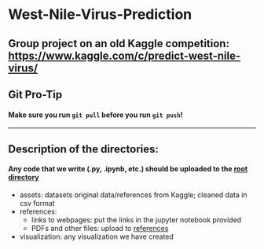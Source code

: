 # West-Nile-Virus-Prediction
Group project on an old Kaggle competition: https://www.kaggle.com/c/predict-west-nile-virus/
---
## Git Pro-Tip
#### Make sure you run `git pull` __before__ you run `git push`!
---
## Description of the directories:
#### Any code that __we write__ (.py, .ipynb, etc.) should be uploaded to the [root directory](https://github.com/GA-DSI-DC-5-Team-1/West-Nile-Virus-Prediction)
- assets: datasets
          original data/references from Kaggle; cleaned data in csv format
- references:
  - links to webpages: put the links in the jupyter notebook provided
  - PDFs and other files: upload to [references](./references)
- visualization: any visualization we have created
